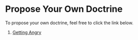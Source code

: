 # Propose Your Own Doctrine
To propose your own doctrine, feel free to click the link below.<br>
1. [Getting Angry](https://beta.deepnote.org/launch?template=data-science&url=https%3A%2F%2Fgithub.com%2Fpapero2%2Fancient_philosophy%2Fblob%2Fmaster%2F1_In_which_situations_should_one_get_angry.ipynb)
